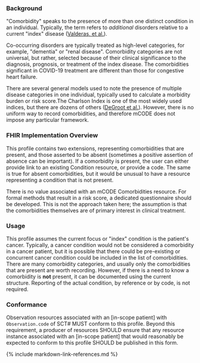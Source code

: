 ### Background

"Comorbidity" speaks to the presence of more than one distinct condition in an individual. Typically, the term refers to *additional* disorders relative to a current "index" disease ([Valderas, et al.](https://www.ncbi.nlm.nih.gov/pmc/articles/PMC2713155/)).

Co-occurring disorders are typically treated as high-level categories, for example, "dementia" or "renal disease". Comorbidity categories are not universal, but rather, selected because of their clinical significance to the diagnosis, prognosis, or treatment of the index disease. The comorbidities significant in COVID-19 treatment are different than those for congestive heart failure.

There are several general models used to note the presence of multiple disease categories in one individual, typically used to calculate a morbidity burden or risk score.The Charlson Index is one of the most widely used indices, but there are dozens of others ([DeGroot et al.](https://pubmed.ncbi.nlm.nih.gov/12725876/)). However, there is no uniform way to record comorbidities, and therefore mCODE does not impose any particular framework.

### FHIR Implementation Overview

This profile contains two extensions, representing comorbidities that are present, and those asserted to be absent (sometimes a positive assertion of absence can be important). If a comorbidity is present, the user can either provide link to an existing Condition resource, or provide a code. The same is true for absent comorbidities, but it would be unusual to have a resource representing a condition that is not present.

There is no value associated with an mCODE Comorbidities resource. For formal methods that result in a risk score, a dedicated questionnaire should be developed. This is not the approach taken here; the assumption is that the comorbidities themselves are of primary interest in clinical treatment.

### Usage

This profile assumes the current focus or "index" condition is the patient's cancer. Typically, a cancer condition would not be considered a comorbidity in a cancer patient, but it is possible that there could be pre-existing or concurrent cancer condition could be included in the list of comorbidities. There are many comorbidity categories, and usually only the comorbidities that are present are worth recording. However, if there is a need to know a comorbidity is **not** present, it can be documented using the current structure. Reporting of the actual condition, by reference or by code, is not required.

### Conformance

Observation resources associated with an [in-scope patient] with `Observation.code` of SCT# MUST conform to this profile. Beyond this requirement, a producer of resources SHOULD ensure that any resource instance associated with an [in-scope patient] that would reasonably be expected to conform to this profile SHOULD be published in this form.

{% include markdown-link-references.md %}